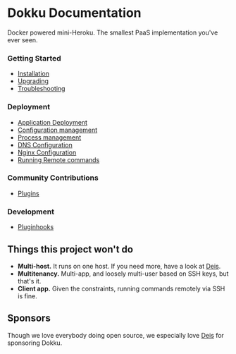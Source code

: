 # Dokku Documentation

Docker powered mini-Heroku. The smallest PaaS implementation you've ever seen.

### Getting Started

- [Installation](http://progrium.viewdocs.io/dokku/installation)
- [Upgrading](http://progrium.viewdocs.io/dokku/upgrading)
- [Troubleshooting](http://progrium.viewdocs.io/dokku/troubleshooting)

### Deployment

- [Application Deployment](http://progrium.viewdocs.io/dokku/application-deployment)
- [Configuration management](http://progrium.viewdocs.io/dokku/configuration-management)
- [Process management](http://progrium.viewdocs.io/dokku/process-management)
- [DNS Configuration](http://progrium.viewdocs.io/dokku/dns)
- [Nginx Configuration](http://progrium.viewdocs.io/dokku/nginx)
- [Running Remote commands](http://progrium.viewdocs.io/dokku/remote-commands)

### Community Contributions

- [Plugins](http://progrium.viewdocs.io/dokku/plugins)

### Development

- [Pluginhooks](http://progrium.viewdocs.io/dokku/development/pluginhooks)

## Things this project won't do

 * **Multi-host.** It runs on one host. If you need more, have a look at [Deis](http://deis.io/).
 * **Multitenancy.** Multi-app, and loosely multi-user based on SSH keys, but that's it.
 * **Client app.** Given the constraints, running commands remotely via SSH is fine.

## Sponsors

Though we love everybody doing open source, we especially love [Deis](http://deis.io/) for sponsoring Dokku.
